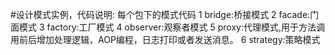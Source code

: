 #设计模式实例，代码说明:
每个包下的模式代码
1 bridge:桥接模式
2 facade:门面模式
3 factory:工厂模式
4 observer:观察者模式
5 proxy:代理模式,用于方法调用前后增加处理逻辑，AOP编程，日志打印或者发送消息。
6 strategy:策略模式

